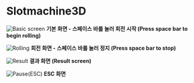 # Slotmachine3D
![Basic screen](https://github.com/SsalHub/Slotmachine3D/assets/53378637/1913e7b6-484b-4006-8f6e-15173dbc3f96)
**기본 화면 - 스페이스 바를 눌러 회전 시작 (Press space bar to begin rolling)**



![Rolling](https://github.com/SsalHub/Slotmachine3D/assets/53378637/1627007c-c538-4cb3-8179-0b7a9d48f0c6)
**회전 화면 - 스페이스 바를 눌러 정지 (Press space bar to stop)**



![Result](https://github.com/SsalHub/Slotmachine3D/assets/53378637/6fcc3f3b-7604-4cbc-97b2-5c0d760def9b)
**결과 화면 (Result screen)**



![Pause(ESC)](https://github.com/SsalHub/Slotmachine3D/assets/53378637/cb871e0b-9ea8-43b5-83e0-3c5da46cfbff)
**ESC 화면**


